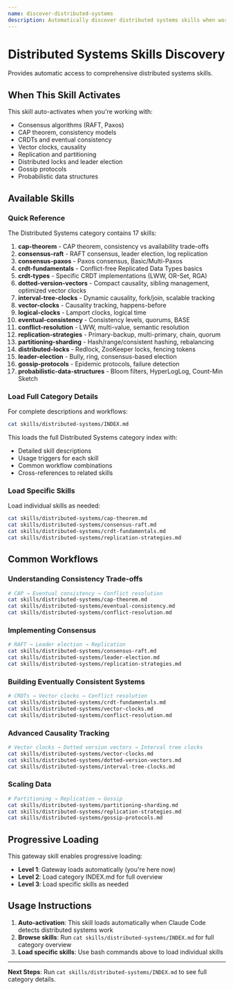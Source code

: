 ```yaml
---
name: discover-distributed-systems
description: Automatically discover distributed systems skills when working with consensus, CRDTs, replication, partitioning, and distributed algorithms
---
```


# Distributed Systems Skills Discovery

Provides automatic access to comprehensive distributed systems skills.

## When This Skill Activates

This skill auto-activates when you're working with:
- Consensus algorithms (RAFT, Paxos)
- CAP theorem, consistency models
- CRDTs and eventual consistency
- Vector clocks, causality
- Replication and partitioning
- Distributed locks and leader election
- Gossip protocols
- Probabilistic data structures

## Available Skills

### Quick Reference

The Distributed Systems category contains 17 skills:

1. **cap-theorem** - CAP theorem, consistency vs availability trade-offs
2. **consensus-raft** - RAFT consensus, leader election, log replication
3. **consensus-paxos** - Paxos consensus, Basic/Multi-Paxos
4. **crdt-fundamentals** - Conflict-free Replicated Data Types basics
5. **crdt-types** - Specific CRDT implementations (LWW, OR-Set, RGA)
6. **dotted-version-vectors** - Compact causality, sibling management, optimized vector clocks
7. **interval-tree-clocks** - Dynamic causality, fork/join, scalable tracking
8. **vector-clocks** - Causality tracking, happens-before
9. **logical-clocks** - Lamport clocks, logical time
10. **eventual-consistency** - Consistency levels, quorums, BASE
11. **conflict-resolution** - LWW, multi-value, semantic resolution
12. **replication-strategies** - Primary-backup, multi-primary, chain, quorum
13. **partitioning-sharding** - Hash/range/consistent hashing, rebalancing
14. **distributed-locks** - Redlock, ZooKeeper locks, fencing tokens
15. **leader-election** - Bully, ring, consensus-based election
16. **gossip-protocols** - Epidemic protocols, failure detection
17. **probabilistic-data-structures** - Bloom filters, HyperLogLog, Count-Min Sketch

### Load Full Category Details

For complete descriptions and workflows:

```bash
cat skills/distributed-systems/INDEX.md
```

This loads the full Distributed Systems category index with:
- Detailed skill descriptions
- Usage triggers for each skill
- Common workflow combinations
- Cross-references to related skills

### Load Specific Skills

Load individual skills as needed:

```bash
cat skills/distributed-systems/cap-theorem.md
cat skills/distributed-systems/consensus-raft.md
cat skills/distributed-systems/crdt-fundamentals.md
cat skills/distributed-systems/replication-strategies.md
```

## Common Workflows

### Understanding Consistency Trade-offs
```bash
# CAP → Eventual consistency → Conflict resolution
cat skills/distributed-systems/cap-theorem.md
cat skills/distributed-systems/eventual-consistency.md
cat skills/distributed-systems/conflict-resolution.md
```

### Implementing Consensus
```bash
# RAFT → Leader election → Replication
cat skills/distributed-systems/consensus-raft.md
cat skills/distributed-systems/leader-election.md
cat skills/distributed-systems/replication-strategies.md
```

### Building Eventually Consistent Systems
```bash
# CRDTs → Vector clocks → Conflict resolution
cat skills/distributed-systems/crdt-fundamentals.md
cat skills/distributed-systems/vector-clocks.md
cat skills/distributed-systems/conflict-resolution.md
```

### Advanced Causality Tracking
```bash
# Vector clocks → Dotted version vectors → Interval tree clocks
cat skills/distributed-systems/vector-clocks.md
cat skills/distributed-systems/dotted-version-vectors.md
cat skills/distributed-systems/interval-tree-clocks.md
```

### Scaling Data
```bash
# Partitioning → Replication → Gossip
cat skills/distributed-systems/partitioning-sharding.md
cat skills/distributed-systems/replication-strategies.md
cat skills/distributed-systems/gossip-protocols.md
```

## Progressive Loading

This gateway skill enables progressive loading:
- **Level 1**: Gateway loads automatically (you're here now)
- **Level 2**: Load category INDEX.md for full overview
- **Level 3**: Load specific skills as needed

## Usage Instructions

1. **Auto-activation**: This skill loads automatically when Claude Code detects distributed systems work
2. **Browse skills**: Run `cat skills/distributed-systems/INDEX.md` for full category overview
3. **Load specific skills**: Use bash commands above to load individual skills

---

**Next Steps**: Run `cat skills/distributed-systems/INDEX.md` to see full category details.
